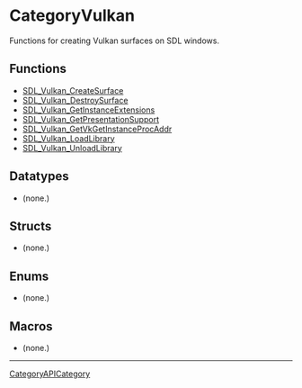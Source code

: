 # CategoryVulkan

Functions for creating Vulkan surfaces on SDL windows.

<!-- END CATEGORY DOCUMENTATION -->

## Functions

<!-- DO NOT HAND-EDIT CATEGORY LISTS, THEY ARE AUTOGENERATED AND WILL BE OVERWRITTEN, BASED ON TAGS IN INDIVIDUAL PAGE FOOTERS. EDIT THOSE INSTEAD. -->
<!-- BEGIN CATEGORY LIST: CategoryVulkan, CategoryAPIFunction -->
- [SDL_Vulkan_CreateSurface](SDL_Vulkan_CreateSurface)
- [SDL_Vulkan_DestroySurface](SDL_Vulkan_DestroySurface)
- [SDL_Vulkan_GetInstanceExtensions](SDL_Vulkan_GetInstanceExtensions)
- [SDL_Vulkan_GetPresentationSupport](SDL_Vulkan_GetPresentationSupport)
- [SDL_Vulkan_GetVkGetInstanceProcAddr](SDL_Vulkan_GetVkGetInstanceProcAddr)
- [SDL_Vulkan_LoadLibrary](SDL_Vulkan_LoadLibrary)
- [SDL_Vulkan_UnloadLibrary](SDL_Vulkan_UnloadLibrary)
<!-- END CATEGORY LIST -->

## Datatypes

<!-- DO NOT HAND-EDIT CATEGORY LISTS, THEY ARE AUTOGENERATED AND WILL BE OVERWRITTEN, BASED ON TAGS IN INDIVIDUAL PAGE FOOTERS. EDIT THOSE INSTEAD. -->
<!-- BEGIN CATEGORY LIST: CategoryVulkan, CategoryAPIDatatype -->
- (none.)
<!-- END CATEGORY LIST -->

## Structs

<!-- DO NOT HAND-EDIT CATEGORY LISTS, THEY ARE AUTOGENERATED AND WILL BE OVERWRITTEN, BASED ON TAGS IN INDIVIDUAL PAGE FOOTERS. EDIT THOSE INSTEAD. -->
<!-- BEGIN CATEGORY LIST: CategoryVulkan, CategoryAPIStruct -->
- (none.)
<!-- END CATEGORY LIST -->

## Enums

<!-- DO NOT HAND-EDIT CATEGORY LISTS, THEY ARE AUTOGENERATED AND WILL BE OVERWRITTEN, BASED ON TAGS IN INDIVIDUAL PAGE FOOTERS. EDIT THOSE INSTEAD. -->
<!-- BEGIN CATEGORY LIST: CategoryVulkan, CategoryAPIEnum -->
- (none.)
<!-- END CATEGORY LIST -->

## Macros

<!-- DO NOT HAND-EDIT CATEGORY LISTS, THEY ARE AUTOGENERATED AND WILL BE OVERWRITTEN, BASED ON TAGS IN INDIVIDUAL PAGE FOOTERS. EDIT THOSE INSTEAD. -->
<!-- BEGIN CATEGORY LIST: CategoryVulkan, CategoryAPIMacro -->
- (none.)
<!-- END CATEGORY LIST -->


----
[CategoryAPICategory](CategoryAPICategory)

